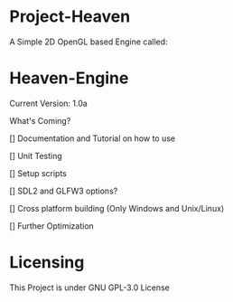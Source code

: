 # Project-Heaven
A Simple 2D OpenGL based Engine called:
# Heaven-Engine

Current Version: 1.0a

What's Coming?

[] Documentation and Tutorial on how to use

[] Unit Testing 

[] Setup scripts 

[] SDL2 and GLFW3 options?

[] Cross platform building (Only Windows and Unix/Linux)

[] Further Optimization

# Licensing
This Project is under GNU GPL-3.0 License